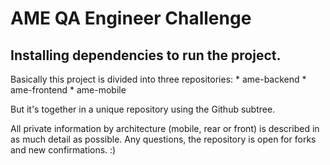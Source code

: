 # AME QA Engineer Challenge

## Installing dependencies to run the project.

Basically this project is divided into three repositories: 
    * ame-backend
    * ame-frontend
    * ame-mobile <br>

But it's together in a unique repository using the Github subtree.<br>

All private information by architecture (mobile, rear or front) is described in as much detail as possible. Any questions, the repository is open for forks and new confirmations. :)<br>
